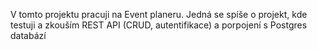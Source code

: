 V tomto projektu pracuji na Event planeru. Jedná se spíše o projekt, kde testuji a zkouším REST API (CRUD, autentifikace) a porpojení s Postgres databází
